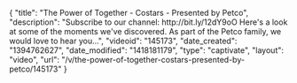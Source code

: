 {
    "title": "The Power of Together - Costars - Presented by Petco",
    "description": "Subscribe to our channel: http:\/\/bit.ly\/12dY9oO Here's a look at some of the moments we've discovered. As part of the Petco family, we would love to hear you...",
    "videoid": "145173",
    "date_created": "1394762627",
    "date_modified": "1418181179",
    "type": "captivate",
    "layout": "video",
    "url": "\/v\/the-power-of-together-costars-presented-by-petco\/145173"
}
